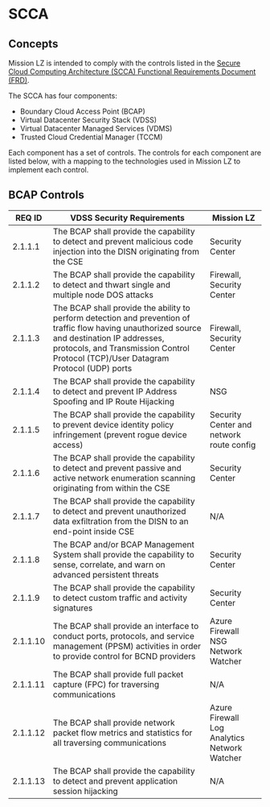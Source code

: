 # SCCA

## Concepts

Mission LZ is intended to comply with the controls listed in the  [Secure Cloud Computing Architecture (SCCA) Functional Requirements Document (FRD)](https://dl.dod.cyber.mil/wp-content/uploads/cloud/pdf/SCCA_FRD_v2-9.pdf).

The SCCA has four components:

- Boundary Cloud Access Point (BCAP)
- Virtual Datacenter Security Stack (VDSS)
- Virtual Datacenter Managed Services (VDMS)
- Trusted Cloud Credential Manager (TCCM)

Each component has a set of controls. The controls for each component are listed below, with a mapping to the technologies used in Mission LZ to implement each control.

## BCAP Controls

REQ ID | VDSS Security Requirements | Mission LZ
-------|----------------------------|------------
2.1.1.1 | The BCAP shall provide the capability to detect and prevent malicious code injection into the DISN originating from the CSE | Security Center
2.1.1.2 | The BCAP shall provide the capability to detect and thwart single and multiple node DOS attacks | Firewall, Security Center
2.1.1.3 | The BCAP shall provide the ability to perform detection and prevention of traffic flow having unauthorized source and destination IP addresses, protocols, and Transmission Control Protocol (TCP)/User Datagram Protocol (UDP) ports | Firewall, Security Center
2.1.1.4 | The BCAP shall provide the capability to detect and prevent IP Address Spoofing and IP Route Hijacking | NSG
2.1.1.5 | The BCAP shall provide the capability to prevent device identity policy infringement (prevent rogue device access) | Security Center and network route config
2.1.1.6 | The BCAP shall provide the capability to detect and prevent passive and active network enumeration scanning originating from within the CSE | Security Center
2.1.1.7 | The BCAP shall provide the capability to detect and prevent unauthorized data exfiltration from the DISN to an end-point inside CSE | N/A
2.1.1.8 | The BCAP and/or BCAP Management System shall provide the capability to sense, correlate, and warn on advanced persistent threats | Security Center
2.1.1.9 | The BCAP shall provide the capability to detect custom traffic and activity signatures | Security Center
2.1.1.10 | The BCAP shall provide an interface to conduct ports, protocols, and service management (PPSM) activities in order to provide control for BCND providers | Azure Firewall <br/> NSG <br/> Network Watcher
2.1.1.11 | The BCAP shall provide full packet capture (FPC) for traversing communications | N/A
2.1.1.12 | The BCAP shall provide network packet flow metrics and statistics for all traversing communications | Azure Firewall <br/> Log Analytics <br/> Network Watcher
2.1.1.13 | The BCAP shall provide the capability to detect and prevent application session hijacking | N/A
